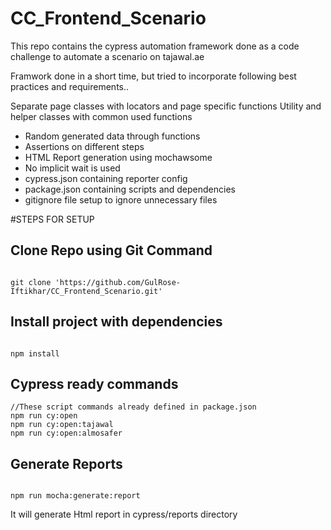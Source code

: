 # CC_Frontend_Scenario
This repo contains the cypress automation framework done as a code challenge to automate a scenario on tajawal.ae

Framwork done in a short time, but tried to incorporate following best practices and requirements..

Separate page classes with locators and page specific functions
Utility and helper classes with common used functions

- Random generated data through functions
- Assertions on different steps
- HTML Report generation using mochawsome
- No implicit wait is used
- cypress.json containing reporter config
- package.json containing scripts and dependencies
- gitignore file setup to ignore unnecessary files


#STEPS FOR SETUP

Clone Repo using Git Command
----
```

git clone 'https://github.com/GulRose-Iftikhar/CC_Frontend_Scenario.git'

```
Install project with dependencies
---
```

npm install

```

Cypress ready commands
---
```
//These script commands already defined in package.json
npm run cy:open 
npm run cy:open:tajawal
npm run cy:open:almosafer

```

Generate Reports
---
```

npm run mocha:generate:report

```
It will generate Html report in cypress/reports directory
